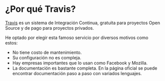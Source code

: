 # ¿Por qué Travis?

[Travis](https://travis-ci.com/) es un sistema de Integración Continua, gratuita para proyectos Open Source y de pago para proyectos privados. 

He optado por elegir esta famoso servicio por diversos motivos como estos:
- No tiene costo de mantenimiento.
- Su configuración no es compleja.
- Hay empresas importantes que lo usan como Facebook y Mozilla.
- La documentación es bastante completa. En la página oficial se puede encontrar documentación paso a paso con variados lenguajes.